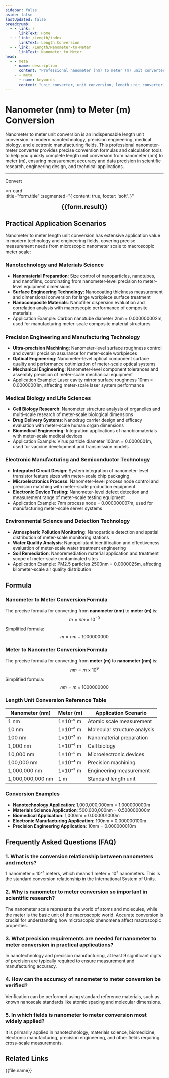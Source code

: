 ```yaml
---
sidebar: false
aside: false
lastUpdated: false
breadcrumb:
  - - link: /
      linkText: Home
  - - link: /Length/index
      linkText: Length Conversion
  - - link: /Length/Nanometer-to-Meter
      linkText: Nanometer to Meter
head:
  - - meta
    - name: description
      content: "Professional nanometer (nm) to meter (m) unit converter and length unit conversion guide. Provides precise nanometer-meter conversion formulas, conversion tables and calculators for nanotechnology, precision engineering, medical biology and electronic manufacturing length unit conversion needs."
    - - meta
      - name: keywords
      content: "unit converter, unit conversion, length unit converter, length unit conversion, size conversion, length unit conversion, nanometer meter, nanometer and meter, nanometer unit, how many meters in a nanometer, nanometer to meter conversion, nm m, nanometer and meter conversion units, nanometer meter conversion, what is m unit, nanometer and meter, nanometer conversion, nm, meter unit, length conversion formula, nanometer to meter, meter conversion, nanometer calculator, meter calculator, length unit, nanometer to meter formula, meter converter, nanometer meter comparison table, length conversion, unit conversion table, nanometer meter converter, meter length, nanometer length, length calculation, unit conversion formula, nanometer meter calculation, length converter, meter unit conversion, nanometer unit conversion, length unit conversion table, nanometer meter conversion table"
---
```

# Nanometer (nm) to Meter (m) Conversion

Nanometer to meter unit conversion is an indispensable length unit conversion in modern nanotechnology, precision engineering, medical biology, and electronic manufacturing fields. This professional nanometer-meter converter provides precise conversion formulas and calculation tools to help you quickly complete length unit conversion from nanometer (nm) to meter (m), ensuring measurement accuracy and data precision in scientific research, engineering design, and technical applications.

---
<script setup>
import { onMounted, reactive, inject, ref } from 'vue'
import { NButton, NForm, NFormItem, NInput, NInputNumber, NSelect, NCard, useMessage,NGrid ,NGi } from 'naive-ui'
import { defineClientComponent } from 'vitepress'
import { Length } from '../files';
const seoKey = ['unit converter','unit conversion','length unit converter','length unit conversion','size conversion','length unit conversion','length unit conversion table','nanometer meter','nanometer and meter','nanometer unit','how many meters in a nanometer','nanometer to meter conversion','nm m','nanometer and meter conversion units','nanometer meter conversion','what is m unit','nanometer and meter','nanometer conversion','nm','meter unit','length conversion formula','nanometer to meter','meter conversion','nanometer calculator','meter calculator','length unit','nanometer to meter formula','meter converter','nanometer meter comparison table','length conversion','unit conversion table','nanometer meter converter','meter length','nanometer length','length calculation','unit conversion formula','nanometer meter calculation','length converter','meter unit conversion','nanometer unit conversion','length unit conversion table','nanometer meter conversion table']
const convert = inject('convert')

const form = reactive({
  number: null,
  result: '',
  title: 'Nanometer (nm) to Meter (m) Conversion'
})

const convertHandler = () => {
  if (form.number !== null && !isNaN(form.number)) {
    const convertedValue = parseFloat(form.number) / 1000000000
    form.result = `${form.number}nm = ${convertedValue.toFixed(9)}m`
  } else {
    form.result = 'Please enter a valid number.'
  }
}
</script>

<n-form size="large" :model="form">
  <n-form-item label="Nanometer (nm)">
<n-input-number v-model:value="form.number" placeholder="Enter nanometers" style="width: 100%" />
</n-form-item>
<n-form-item>
<n-button type="info" @click="convertHandler" block>Convert</n-button>
  </n-form-item>
</n-form>

<n-card  
  :title="form.title"
  :segmented="{
    content: true,
    footer: 'soft',
  }"
>
  <div  style="text-align:center;font-size:20px;">
    <strong>{{form.result}}</strong>
  </div>
    <template #footer>
    <div>
      <span v-for="item of seoKey">{{item}}，</span>
    </div>
  </template>
</n-card>

## Practical Application Scenarios

Nanometer to meter length unit conversion has extensive application value in modern technology and engineering fields, covering precise measurement needs from microscopic nanometer scale to macroscopic meter scale:

### Nanotechnology and Materials Science
- **Nanomaterial Preparation**: Size control of nanoparticles, nanotubes, and nanofilms, coordinating from nanometer-level precision to meter-level equipment dimensions
- **Surface Engineering Technology**: Nanocoating thickness measurement and dimensional conversion for large workpiece surface treatment
- **Nanocomposite Materials**: Nanofiller dispersion evaluation and correlation analysis with macroscopic performance of composite materials
- Application Example: Carbon nanotube diameter 2nm = 0.000000002m, used for manufacturing meter-scale composite material structures

### Precision Engineering and Manufacturing Technology
- **Ultra-precision Machining**: Nanometer-level surface roughness control and overall precision assurance for meter-scale workpieces
- **Optical Engineering**: Nanometer-level optical component surface quality and performance optimization of meter-scale optical systems
- **Mechanical Engineering**: Nanometer-level component tolerances and assembly precision of meter-scale mechanical equipment
- Application Example: Laser cavity mirror surface roughness 10nm = 0.00000001m, affecting meter-scale laser system performance

### Medical Biology and Life Sciences
- **Cell Biology Research**: Nanometer structure analysis of organelles and multi-scale research of meter-scale biological dimensions
- **Drug Delivery Systems**: Nanodrug carrier design and efficacy evaluation with meter-scale human organ dimensions
- **Biomedical Engineering**: Integration applications of nanobiomaterials with meter-scale medical devices
- Application Example: Virus particle diameter 100nm = 0.0000001m, used for vaccine development and transmission models

### Electronic Manufacturing and Semiconductor Technology
- **Integrated Circuit Design**: System integration of nanometer-level transistor feature sizes with meter-scale chip packaging
- **Microelectronics Process**: Nanometer-level process node control and precision matching with meter-scale production equipment
- **Electronic Device Testing**: Nanometer-level defect detection and measurement range of meter-scale testing equipment
- Application Example: 7nm process node = 0.000000007m, used for manufacturing meter-scale server systems

### Environmental Science and Detection Technology
- **Atmospheric Pollution Monitoring**: Nanoparticle detection and spatial distribution of meter-scale monitoring stations
- **Water Quality Analysis**: Nanopollutant identification and effectiveness evaluation of meter-scale water treatment engineering
- **Soil Remediation**: Nanoremediation material application and treatment scope of meter-scale contaminated sites
- Application Example: PM2.5 particles 2500nm = 0.0000025m, affecting kilometer-scale air quality distribution

## Formula

### Nanometer to Meter Conversion Formula
The precise formula for converting from **nanometer (nm)** to **meter (m)** is:
$$ m = nm \times 10^{-9} $$

Simplified formula:
$$ m = nm \div 1000000000 $$

### Meter to Nanometer Conversion Formula
The precise formula for converting from **meter (m)** to **nanometer (nm)** is:
$$ nm = m \times 10^{9} $$

Simplified formula:
$$ nm = m \times 1000000000 $$

### Length Unit Conversion Reference Table

| Nanometer (nm) | Meter (m) | Application Scenario |
|----------------|-----------|---------------------|
| 1 nm | 1×10⁻⁹ m | Atomic scale measurement |
| 10 nm | 1×10⁻⁸ m | Molecular structure analysis |
| 100 nm | 1×10⁻⁷ m | Nanomaterial preparation |
| 1,000 nm | 1×10⁻⁶ m | Cell biology |
| 10,000 nm | 1×10⁻⁵ m | Microelectronic devices |
| 100,000 nm | 1×10⁻⁴ m | Precision machining |
| 1,000,000 nm | 1×10⁻³ m | Engineering measurement |
| 1,000,000,000 nm | 1 m | Standard length unit |

### Conversion Examples
- **Nanotechnology Application**: 1,000,000,000nm = 1.000000000m
- **Materials Science Application**: 500,000,000nm = 0.500000000m
- **Biomedical Application**: 1,000nm = 0.000001000m
- **Electronic Manufacturing Application**: 100nm = 0.000000100m
- **Precision Engineering Application**: 10nm = 0.000000010m

## Frequently Asked Questions (FAQ)

### 1. What is the conversion relationship between nanometers and meters?
1 nanometer = 10⁻⁹ meters, which means 1 meter = 10⁹ nanometers. This is the standard conversion relationship in the International System of Units.

### 2. Why is nanometer to meter conversion so important in scientific research?
The nanometer scale represents the world of atoms and molecules, while the meter is the basic unit of the macroscopic world. Accurate conversion is crucial for understanding how microscopic phenomena affect macroscopic properties.

### 3. What precision requirements are needed for nanometer to meter conversion in practical applications?
In nanotechnology and precision manufacturing, at least 9 significant digits of precision are typically required to ensure measurement and manufacturing accuracy.

### 4. How can the accuracy of nanometer to meter conversion be verified?
Verification can be performed using standard reference materials, such as known nanoscale standards like atomic spacing and molecular dimensions.

### 5. In which fields is nanometer to meter conversion most widely applied?
It is primarily applied in nanotechnology, materials science, biomedicine, electronic manufacturing, precision engineering, and other fields requiring cross-scale measurements.

## Related Links
<n-grid x-gap="12" :cols="2">
  <n-gi v-for="(file, index) in Length" :key="index">
    <n-button
      text
      tag="a"
      :href="file.path"
      type="info"
    >
      {{file.name}}
    </n-button>
  </n-gi>
</n-grid>